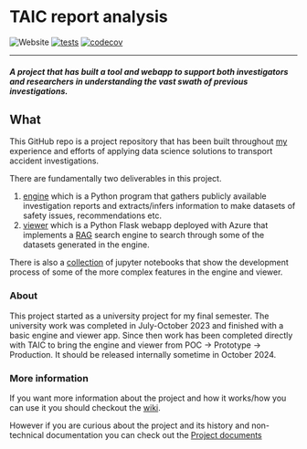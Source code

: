 ﻿# TAIC report analysis

![Website](https://img.shields.io/website?url=https://taic-document-searcher-cfdkgxgnc3bxgbeg.australiaeast-01.azurewebsites.net/login&up_message=live&down_message=not%20available&label=production%20webapp&link=https://taic-document-searcher-cfdkgxgnc3bxgbeg.australiaeast-01.azurewebsites.net/)
[![tests](https://github.com/1jamesthompson1/TAIC-report-summary/actions/workflows/ci.yml/badge.svg)](https://github.com/1jamesthompson1/TAIC-report-summary/actions/workflows/ci.yml)
[![codecov](https://codecov.io/gh/1jamesthompson1/TAIC-report-summary/graph/badge.svg?token=3IMJCA4B49)](https://codecov.io/gh/1jamesthompson1/TAIC-report-summary)


***

#### _A project that has built a tool and webapp to support both investigators and researchers in understanding the vast swath of previous investigations._

## What

This GitHub repo is a project repository that has been built throughout [my](https://github.com/1jamesthompson1) experience and efforts of applying data science solutions to transport accident investigations.

There are fundamentally two deliverables in this project.  
1. [engine](#engine) which is a Python program that gathers publicly available investigation reports and extracts/infers information to make datasets of safety issues, recommendations etc.  
2. [viewer](#viewer) which is a Python Flask webapp deployed with Azure that implements a [RAG](https://arxiv.org/abs/2005.11401v4) search engine to search through some of the datasets generated in the engine.

There is also a [collection](https://github.com/1jamesthompson1/TAIC-report-summary/tree/d735c0f3a50f4ef24f1e7198730c984fdb3446c7/notebooks) of jupyter notebooks that show the development process of some of the more complex features in the engine and viewer.


### About

This project started as a university project for my final semester. The university work was completed in July-October 2023 and finished with a basic engine and viewer app. Since then work has been completed directly with TAIC to bring the engine and viewer from POC -> Prototype -> Production. It should be released internally sometime in October 2024. 

### More information

If you want more information about the project and how it works/how you can use it you should checkout the [wiki](https://github.com/1jamesthompson1/TAIC-report-summary/wiki).

However if you are curious about the project and its history and non-technical documentation you can check out the [Project documents](https://github.com/1jamesthompson1/TAIC-report-summary/tree/main/Project%20documents)